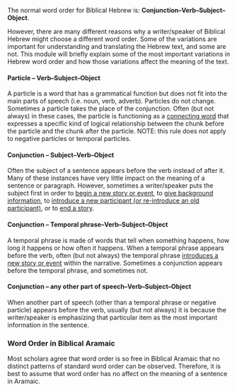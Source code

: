 The normal word order for Biblical Hebrew is: **Conjunction–Verb–Subject–Object**.

However, there are many different reasons why a writer/speaker of Biblical Hebrew might choose a different word order. Some of the variations are important for understanding and translating the Hebrew text, and some are not. This module will briefly explain some of the most important variations in Hebrew word order and how those variations affect the meaning of the text.

#### **Particle** – Verb–Subject–Object

A particle is a word that has a grammatical function but does not fit into the main parts of speech (i.e. noun, verb, adverb). Particles do not change. Sometimes a particle takes the place of the conjunction. Often (but not always) in these cases, the particle is functioning as a [connecting word](../grammar-connect-words-phrases/01.md) that expresses a specific kind of logical relationship between the chunk before the particle and the chunk after the particle. NOTE: this rule does not apply to negative particles or temporal particles.

#### Conjunction – **Subject**–Verb–Object

Often the subject of a sentence appears before the verb instead of after it. Many of these instances have very little impact on the meaning of a sentence or paragraph. However, sometimes a writer/speaker puts the subject first in order to [begin a new story or event](../writing-newevent/01.md), to [give background information](../writing-background/01.md), to [introduce a new participant (or re-introduce an old participant)](../writing-participants/01.md), or to [end a story](../writing-endofstory/01.md).

#### Conjunction – **Temporal phrase**–Verb–Subject–Object

A temporal phrase is made of words that tell when something happens, how long it happens or how often it happens. When a temporal phrase appears before the verb, often (but not always) the temporal phrase [introduces a new story or event](../writing-newevent/01.md) within the narrative. Sometimes a conjunction appears before the temporal phrase, and sometimes not.

#### Conjunction – **any other part of speech**–Verb–Subject–Object

When another part of speech (other than a temporal phrase or negative particle) appears before the verb, usually (but not always) it is because the writer/speaker is emphasizing that particular item as the most important information in the sentence.

### Word Order in Biblical Aramaic

Most scholars agree that word order is so free in Biblical Aramaic that no distinct patterns of standard word order can be observed. Therefore, it is best to assume that word order has no affect on the meaning of a sentence in Aramaic.
